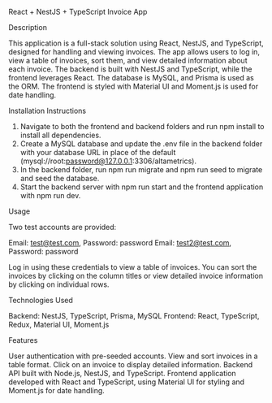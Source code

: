 React + NestJS + TypeScript Invoice App

Description

This application is a full-stack solution using React, NestJS, and TypeScript, designed for handling and viewing invoices. The app allows users to log in, view a table of invoices, sort them, and view detailed information about each invoice. The backend is built with NestJS and TypeScript, while the frontend leverages React. The database is MySQL, and Prisma is used as the ORM. The frontend is styled with Material UI and Moment.js is used for date handling.

Installation Instructions

1. Navigate to both the frontend and backend folders and run npm install to install all dependencies.
2. Create a MySQL database and update the .env file in the backend folder with your database URL in place of the default (mysql://root:password@127.0.0.1:3306/altametrics).
3. In the backend folder, run npm run migrate and npm run seed to migrate and seed the database.
4. Start the backend server with npm run start and the frontend application with npm run dev.

Usage

Two test accounts are provided:

Email: test@test.com, Password: password
Email: test2@test.com, Password: password

Log in using these credentials to view a table of invoices. You can sort the invoices by clicking on the column titles or view detailed invoice information by clicking on individual rows.

Technologies Used

Backend: NestJS, TypeScript, Prisma, MySQL
Frontend: React, TypeScript, Redux, Material UI, Moment.js

Features

User authentication with pre-seeded accounts.
View and sort invoices in a table format.
Click on an invoice to display detailed information.
Backend API built with Node.js, NestJS, and TypeScript.
Frontend application developed with React and TypeScript, using Material UI for styling and Moment.js for date handling.